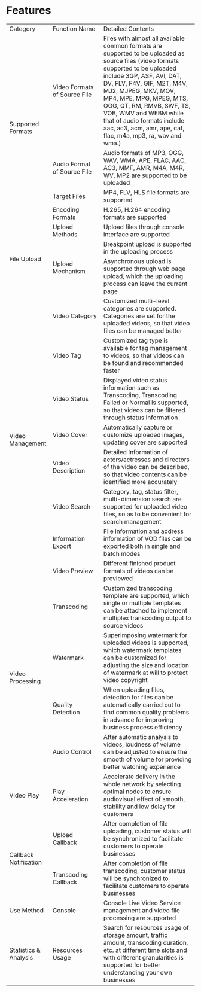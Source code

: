 # Features

<table>
<tr>
    <td width="100px">Category<br/>
    <td width="120px">Function Name</td>
    <td>Detailed Contents</td>
</tr>
<tr>
    <td rowspan="4"> Supported Formats<br/>
    <td>Video Formats of Source File</td>
    <td>Files with almost all available common formats are supported to be uploaded as source files (video formats supported to be uploaded include 3GP, ASF, AVI, DAT, DV, FLV, F4V, GIF, M2T, M4V, MJ2, MJPEG, MKV, MOV, MP4, MPE, MPG, MPEG, MTS, OGG, QT, RM, RMVB, SWF, TS, VOB, WMV and WEBM while that of audio formats include aac, ac3, acm, amr, ape, caf, flac, m4a, mp3, ra, wav and wma.)</td>
</tr>
<tr>
    <td>Audio Format of Source File</td>
    <td>Audio formats of MP3, OGG, WAV, WMA, APE, FLAC, AAC, AC3, MMF, AMR, M4A, M4R, WV, MP2 are supported to be uploaded</td>
</tr>
<tr>
    <td>Target Files</td>
    <td>MP4, FLV, HLS file formats are supported</td>
</tr>
<tr>
    <td>Encoding Formats</td>
    <td>H.265, H.264 encoding formats are supported</td>
</tr>
<tr>
    <td rowspan="3"> File Upload<br/>
    <td>Upload Methods</td>
    <td>Upload files through console interface are supported</td>
</tr>
<tr>
    <td rowspan="2"> Upload Mechanism<br/>
    <td>Breakpoint upload is supported in the uploading process</td>
</tr>
<tr>
    <td>Asynchronous upload is supported through web page upload, which the uploading process can leave the current page</td>
</tr>
<tr>
    <td rowspan="8"> Video Management<br/>
    <td>Video Category</td>
    <td>Customized multi-level categories are supported. Categories are set for the uploaded videos, so that video files can be managed better</td>
</tr>
<tr>
    <td>Video Tag</td>
    <td>Customized tag type is available for tag management to videos, so that videos can be found and recommended faster</td>
</tr>
<tr>
    <td>Video Status</td>
    <td>Displayed video status information such as Transcoding, Transcoding Failed or Normal is supported, so that videos can be filtered through status information</td>
</tr>
<tr>
    <td>Video Cover</td>
    <td>Automatically capture or customize uploaded images, updating cover are supported</td>
</tr>
<tr>
    <td>Video Description</td>
    <td>Detailed Information of actors/actresses and directors of the video can be described, so that video contents can be identified more accurately</td>
</tr>
<tr>
    <td>Video Search</td>
    <td>Category, tag, status filter, multi-dimension search are supported for uploaded video files, so as to be convenient for search management</td>
</tr>
<tr>
    <td>Information Export</td>
    <td>File information and address information of VOD files can be exported both in single and batch modes</td>
</tr>
<tr>
    <td>Video Preview</td>
    <td>Different finished product formats of videos can be previewed</td>
</tr>
<tr>	
    <td rowspan="4"> Video Processing<br/>
    <td>Transcoding</td>
    <td>Customized transcoding template are supported, which single or multiple templates can be attached to implement multiplex transcoding output to source videos</td>
</tr>
<tr>
    <td>Watermark</td>
    <td>Superimposing watermark for uploaded videos is supported, which watermark templates can be customized for adjusting the size and location of watermark at will to protect video copyright</td>
</tr>
<tr>
    <td>Quality Detection</td>
    <td>When uploading files, detection for files can be automatically carried out to find common quality problems in advance for improving business process efficiency</td>
</tr>
<tr>
    <td>Audio Control</td>
    <td>After automatic analysis to videos, loudness of volume can be adjusted to ensure the smooth of volume for providing better watching experience</td>
</tr>
<tr>
    <td rowspan="1">Video Play<br/>
    <td>Play Acceleration</td>
    <td>Accelerate delivery in the whole network by selecting optimal nodes to ensure audiovisual effect of smooth, stability and low delay for customers</td>
</tr>
<tr>
    <td rowspan="2">Callback Notification<br/>
    <td>Upload Callback</td>
    <td>After completion of file uploading, customer status will be synchronized to facilitate customers to operate businesses</td>
</tr>
<tr>
    <td>Transcoding Callback</td>
    <td>After completion of file transcoding, customer status will be synchronized to facilitate customers to operate businesses</td>
</tr>
<tr>
    <td rowspan="1">Use Method<br/>
    <td>Console</td>
    <td>Console Live Video Service management and video file processing are supported</td>
</tr>
<tr>
    <td rowspan="1">Statistics & Analysis<br/>
    <td>Resources Usage</td>
    <td>Search for resources usage of storage amount, traffic amount, transcoding duration, etc. at different time slots and with different granularities is supported for better understanding your own businesses</td>
</tr>
</table>

